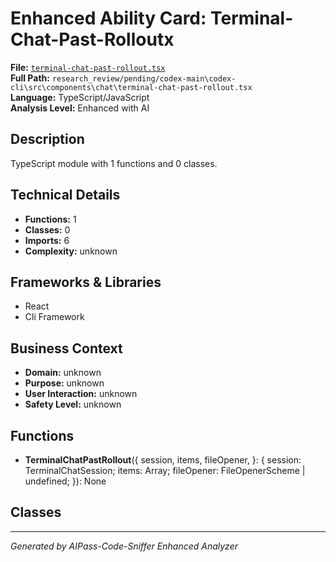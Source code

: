 # Enhanced Ability Card: Terminal-Chat-Past-Rolloutx

**File:** [`terminal-chat-past-rollout.tsx`](file:///research_review/pending/codex-main\codex-cli\src\components\chat\terminal-chat-past-rollout.tsx)  
**Full Path:** `research_review/pending/codex-main\codex-cli\src\components\chat\terminal-chat-past-rollout.tsx`  
**Language:** TypeScript/JavaScript  
**Analysis Level:** Enhanced with AI

## Description

TypeScript module with 1 functions and 0 classes.

## Technical Details

- **Functions:** 1
- **Classes:** 0
- **Imports:** 6
- **Complexity:** unknown


## Frameworks & Libraries

- React
- Cli Framework



## Business Context

- **Domain:** unknown
- **Purpose:** unknown
- **User Interaction:** unknown
- **Safety Level:** unknown






## Functions

- **TerminalChatPastRollout**({
  session,
  items,
  fileOpener,
}: {
  session: TerminalChatSession;
  items: Array<ResponseItem>;
  fileOpener: FileOpenerScheme | undefined;
}): None

## Classes



---
*Generated by AIPass-Code-Sniffer Enhanced Analyzer*
